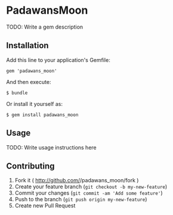 # PadawansMoon

TODO: Write a gem description

## Installation

Add this line to your application's Gemfile:

    gem 'padawans_moon'

And then execute:

    $ bundle

Or install it yourself as:

    $ gem install padawans_moon

## Usage

TODO: Write usage instructions here

## Contributing

1. Fork it ( http://github.com/<my-github-username>/padawans_moon/fork )
2. Create your feature branch (`git checkout -b my-new-feature`)
3. Commit your changes (`git commit -am 'Add some feature'`)
4. Push to the branch (`git push origin my-new-feature`)
5. Create new Pull Request
